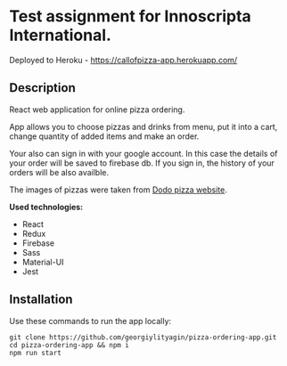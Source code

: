 # Test assignment for Innoscripta International.

Deployed to Heroku - https://callofpizza-app.herokuapp.com/

## Description

React web application for online pizza ordering.

App allows you to choose pizzas and drinks from menu, put it into a cart, change quantity of added items and make an order.

Your also can sign in with your google account. In this case the details of your order will be saved to firebase db. If you sign in, the history of your orders will be also availble.

The images of pizzas were taken from [Dodo pizza website](https://dodopizza.ru/).

**Used technologies:**
- React
- Redux
- Firebase
- Sass
- Material-UI
- Jest

## Installation

Use these commands to run the app locally:

```
git clone https://github.com/georgiylityagin/pizza-ordering-app.git
cd pizza-ordering-app && npm i
npm run start
```